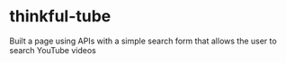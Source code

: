# thinkful-tube
Built a page using APIs with a simple search form that allows the user to search YouTube videos
